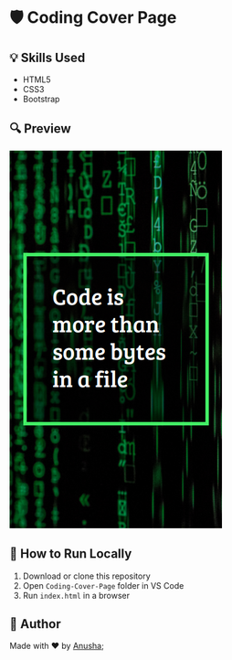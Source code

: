 # 🛡️ Coding Cover Page

## 💡 Skills Used
- HTML5
- CSS3
- Bootstrap

## 🔍 Preview
![Login Preview](./coding-v1.png)

## 📸 How to Run Locally
1. Download or clone this repository
2. Open `Coding-Cover-Page` folder in VS Code
3. Run `index.html` in a browser

## 🙌 Author
Made with ❤️ by [Anusha](https://github.com/anushavalluri22);


